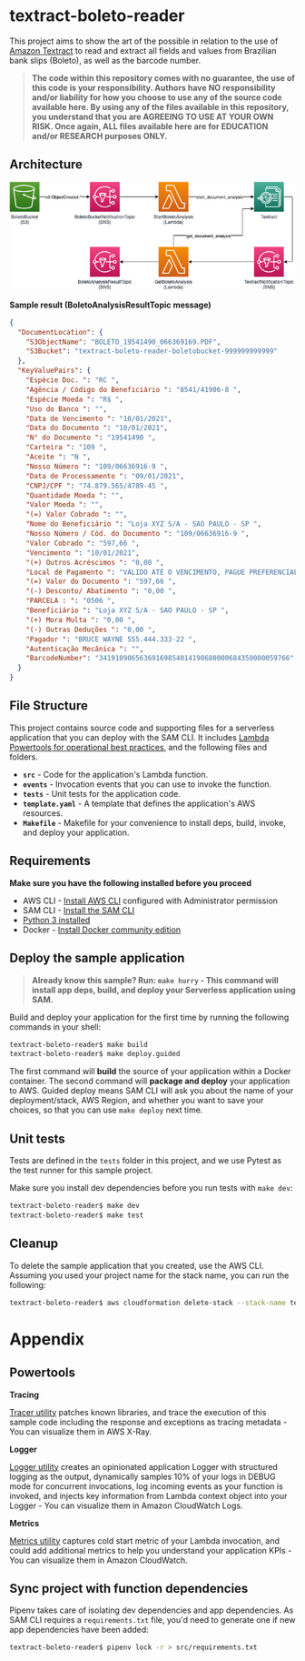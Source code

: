 # textract-boleto-reader

This project aims to show the art of the possible in relation to the use of [Amazon Textract](https://aws.amazon.com/textract/) to read and extract all fields and values from Brazilian bank slips (Boleto), as well as the barcode number.

> **The code within this repository comes with no guarantee, the use of this code is your responsibility. Authors have NO responsibility and/or liability for how you choose to use any of the source code available here. By using any of the files available in this repository, you understand that you are AGREEING TO USE AT YOUR OWN RISK. Once again, ALL files available here are for EDUCATION and/or RESEARCH purposes ONLY.**

## Architecture

<p align="center">
  <img src="/doc/arch.png">
</p>

**Sample result (BoletoAnalysisResultTopic message)**

```json
{
  "DocumentLocation": {
    "S3ObjectName": "BOLETO_19541490_066369169.PDF",
    "S3Bucket": "textract-boleto-reader-boletobucket-999999999999"
  },
  "KeyValuePairs": {
    "Espécie Doc. ": "RC ",
    "Agência / Código do Beneficiário ": "8541/41906-8 ",
    "Espécie Moeda ": "R$ ",
    "Uso do Banco ": "",
    "Data de Vencimento ": "10/01/2021",
    "Data do Documento ": "10/01/2021",
    "N° do Documento ": "19541490 ",
    "Carteira ": "109 ",
    "Aceite ": "N ",
    "Nosso Número ": "109/06636916-9 ",
    "Data de Processamento ": "09/01/2021",
    "CNPJ/CPF ": "74.879.565/4789-45 ",
    "Quantidade Moeda ": "",
    "Valor Moeda ": "",
    "(=) Valor Cobrado ": "",
    "Nome do Beneficiário ": "Loja XYZ S/A - SAO PAULO - SP ",
    "Nosso Número / Cód. do Documento ": "109/06636916-9 ",
    "Valor Cobrado ": "597,66 ",
    "Vencimento ": "10/01/2021",
    "(+) Outros Acréscimos ": "0,00 ",
    "Local de Pagamento ": "VÁLIDO ATÉ O VENCIMENTO, PAGUE PREFERENCIALMENTE NO BANCO X",
    "(=) Valor do Documento ": "597,66 ",
    "(-) Desconto/ Abatimento ": "0,00 ",
    "PARCELA : ": "0506 ",
    "Beneficiário ": "Loja XYZ S/A - SAO PAULO - SP ",
    "(+) Mora Multa ": "0,00 ",
    "(-) Outras Deduções ": "0,00 ",
    "Pagador ": "BRUCE WAYNE 555.444.333-22 ",
    "Autenticação Mecânica ": "",
    "BarcodeNumber": "34191090656369169854014190680000684350000059766"
  }
}
```


## File Structure

This project contains source code and supporting files for a serverless application that you can deploy with the SAM CLI. It includes [Lambda Powertools for operational best practices](https://github.com/awslabs/aws-lambda-powertools-python), and the following files and folders.

- **`src`** - Code for the application's Lambda function.
- **`events`** - Invocation events that you can use to invoke the function.
- **`tests`** - Unit tests for the application code. 
- **`template.yaml`** - A template that defines the application's AWS resources.
- **`Makefile`** - Makefile for your convenience to install deps, build, invoke, and deploy your application.

## Requirements

**Make sure you have the following installed before you proceed**

* AWS CLI - [Install AWS CLI](https://docs.aws.amazon.com/cli/latest/userguide/cli-chap-install.html) configured with Administrator permission
* SAM CLI - [Install the SAM CLI](https://docs.aws.amazon.com/serverless-application-model/latest/developerguide/serverless-sam-cli-install.html)
* [Python 3 installed](https://www.python.org/downloads/)
* Docker - [Install Docker community edition](https://hub.docker.com/search/?type=edition&offering=community)

## Deploy the sample application

> **Already know this sample? Run: `make hurry` - This command will install app deps, build, and deploy your Serverless application using SAM.**

Build and deploy your application for the first time by running the following commands in your shell:

```bash
textract-boleto-reader$ make build
textract-boleto-reader$ make deploy.guided
```

The first command will **build** the source of your application within a Docker container. The second command will **package and deploy** your application to AWS. Guided deploy means SAM CLI will ask you about the name of your deployment/stack, AWS Region, and whether you want to save your choices, so that you can use `make deploy` next time.

## Unit tests

Tests are defined in the `tests` folder in this project, and we use Pytest as the test runner for this sample project.

Make sure you install dev dependencies before you run tests with `make dev`:

```bash
textract-boleto-reader$ make dev
textract-boleto-reader$ make test
```

## Cleanup

To delete the sample application that you created, use the AWS CLI. Assuming you used your project name for the stack name, you can run the following:

```bash
textract-boleto-reader$ aws cloudformation delete-stack --stack-name textract-boleto-reader
```

# Appendix

## Powertools

**Tracing**

[Tracer utility](https://awslabs.github.io/aws-lambda-powertools-python/core/tracer/) patches known libraries, and trace the execution of this sample code including the response and exceptions as tracing metadata - You can visualize them in AWS X-Ray.

**Logger**

[Logger utility](https://awslabs.github.io/aws-lambda-powertools-python/core/logger/) creates an opinionated application Logger with structured logging as the output, dynamically samples 10% of your logs in DEBUG mode for concurrent invocations, log incoming events as your function is invoked, and injects key information from Lambda context object into your Logger - You can visualize them in Amazon CloudWatch Logs.

**Metrics**

[Metrics utility](https://awslabs.github.io/aws-lambda-powertools-python/core/metrics/) captures cold start metric of your Lambda invocation, and could add additional metrics to help you understand your application KPIs - You can visualize them in Amazon CloudWatch.

## Sync project with function dependencies

Pipenv takes care of isolating dev dependencies and app dependencies. As SAM CLI requires a `requirements.txt` file, you'd need to generate one if new app dependencies have been added:

```bash
textract-boleto-reader$ pipenv lock -r > src/requirements.txt
```
